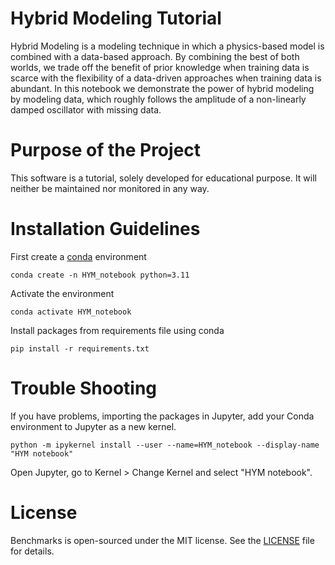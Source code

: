 # Hybrid Modeling Tutorial
Hybrid Modeling is a modeling technique in which a physics-based model is combined with a data-based approach. 
By combining the best of both worlds, we trade off the benefit of prior knowledge when training data is scarce with the flexibility of a data-driven approaches when training data is abundant. 
In this notebook we demonstrate the power of hybrid modeling by modeling data, which roughly follows the amplitude of a non-linearly damped oscillator with missing data.

# Purpose of the Project
This software is a tutorial, solely developed for educational
purpose. It will neither be maintained nor monitored in any way.

# Installation Guidelines
First create a [conda](https://anaconda.org/anaconda/conda) environment

    conda create -n HYM_notebook python=3.11

Activate the environment

    conda activate HYM_notebook

Install packages from requirements file using conda

    pip install -r requirements.txt

# Trouble Shooting
If you have problems, importing the packages in Jupyter, add your Conda environment to Jupyter as a new kernel.

    python -m ipykernel install --user --name=HYM_notebook --display-name "HYM notebook"

Open Jupyter, go to Kernel > Change Kernel and select "HYM notebook".


# License
Benchmarks is open-sourced under the MIT license. See the
[LICENSE](LICENSE) file for details.
